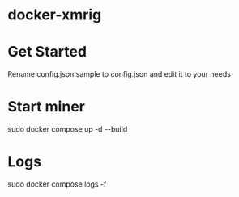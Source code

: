 # docker-xmrig

# Get Started
Rename config.json.sample to config.json and edit it to your needs

# Start miner
sudo docker compose up -d --build

# Logs
sudo docker compose logs -f
